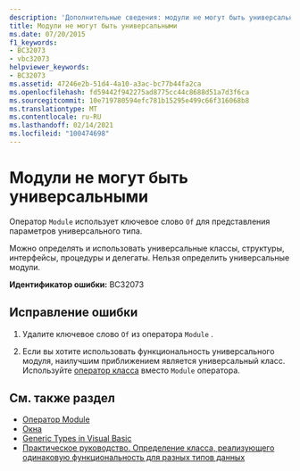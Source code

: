 ```yaml
---
description: 'Дополнительные сведения: модули не могут быть универсальными'
title: Модули не могут быть универсальными
ms.date: 07/20/2015
f1_keywords:
- BC32073
- vbc32073
helpviewer_keywords:
- BC32073
ms.assetid: 47246e2b-51d4-4a10-a3ac-bc77b44fa2ca
ms.openlocfilehash: fd59442f942275ad8775cc44c8688d51a7d3f6ca
ms.sourcegitcommit: 10e719780594efc781b15295e499c66f316068b8
ms.translationtype: MT
ms.contentlocale: ru-RU
ms.lasthandoff: 02/14/2021
ms.locfileid: "100474698"
---
```

# <a name="modules-cannot-be-generic"></a>Модули не могут быть универсальными

Оператор `Module` использует ключевое слово `Of` для представления параметров универсального типа.  
  
 Можно определять и использовать универсальные классы, структуры, интерфейсы, процедуры и делегаты. Нельзя определить универсальные модули.  
  
 **Идентификатор ошибки:** BC32073  
  
## <a name="to-correct-this-error"></a>Исправление ошибки  
  
1. Удалите ключевое слово `Of` из оператора `Module` .  
  
2. Если вы хотите использовать функциональность универсального модуля, наилучшим приближением является универсальный класс. Используйте [оператор класса](../language-reference/statements/class-statement.md) вместо `Module` оператора.  
  
## <a name="see-also"></a>См. также раздел

- [Оператор Module](../language-reference/statements/module-statement.md)
- [Окна](../language-reference/statements/of-clause.md)
- [Generic Types in Visual Basic](../programming-guide/language-features/data-types/generic-types.md)
- [Практическое руководство. Определение класса, реализующего одинаковую функциональность для разных типов данных](../programming-guide/language-features/data-types/how-to-define-a-class-that-can-provide-identical-functionality.md)
